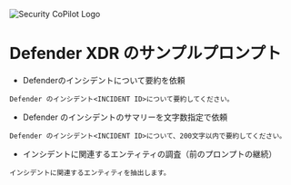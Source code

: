 
![Security CoPilot Logo](https://github.com/ninjyanaka/Copilot-For-Security/blob/main/Promptbook%20samples/ic_fluent_copilot_64_64%402x.png)  
# Defender XDR のサンプルプロンプト

- Defenderのインシデントについて要約を依頼
 ```
Defender のインシデント<INCIDENT ID>について要約してください。
 ```
- Defender のインシデントのサマリーを文字数指定で依頼
 ```
Defender のインシデント<INCIDENT ID>について、200文字以内で要約してください。
 ```
- インシデントに関連するエンティティの調査（前のプロンプトの継続）
 ```
インシデントに関連するエンティティを抽出します。
 ```

